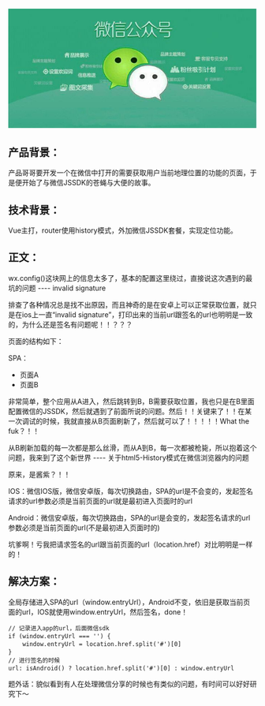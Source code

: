 ![](/post-img/jssdk/cover.jpeg)

## 产品背景：

产品哥哥要开发一个在微信中打开的需要获取用户当前地理位置的功能的页面，于是便开始了与微信JSSDK的苍蝇与大便的故事。

## 技术背景：

Vue主打，router使用history模式，外加微信JSSDK套餐，实现定位功能。

## 正文：

wx.config()这块网上的信息太多了，基本的配置这里绕过，直接说这次遇到的最坑的问题 ---- invalid signature

排查了各种情况总是找不出原因，而且神奇的是在安卓上可以正常获取位置，就只是在ios上一直“invalid signature”，打印出来的当前url跟签名的url也明明是一致的，为什么还是签名有问题呢！！？？？

页面的结构如下：

SPA：

* 页面A
* 页面B

非常简单，整个应用从A进入，然后跳转到B，B需要获取位置，我也只是在B里面配置微信的JSSDK，然后就遇到了前面所说的问题。然后！！关键来了！！在某一次调试的时候，我就直接从B页面刷新了，然后就可以了！！！！！What the fuk？！！

从B刷新加载的每一次都是那么丝滑，而从A到B，每一次都被枪毙，所以抱着这个问题，我来到了这个新世界 ---- 关于html5-History模式在微信浏览器内的问题

原来，是酱紫？！！

IOS：微信IOS版，微信安卓版，每次切换路由，SPA的url是不会变的，发起签名请求的url参数必须是当前页面的url就是最初进入页面时的url

Android：微信安卓版，每次切换路由，SPA的url是会变的，发起签名请求的url参数必须是当前页面的url(不是最初进入页面时的)

坑爹啊！亏我把请求签名的url跟当前页面的url（location.href）对比明明是一样的！

## 解决方案：

全局存储进入SPA的url（window.entryUrl），Android不变，依旧是获取当前页面的url，IOS就使用window.entryUrl，然后签名，done！

	// 记录进入app的url，后面微信sdk
	if (window.entryUrl === '') {
		window.entryUrl = location.href.split('#')[0]
	}
	// 进行签名的时候
	url: isAndroid() ? location.href.split('#')[0] : window.entryUrl


题外话：貌似看到有人在处理微信分享的时候也有类似的问题，有时间可以好好研究下～
